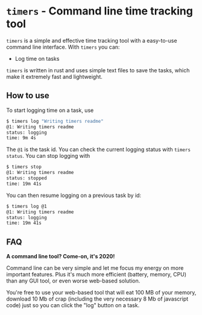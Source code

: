 # `timers` - Command line time tracking tool

`timers` is a simple and effective time tracking tool with a easy-to-use
command line interface. With `timers` you can:

- Log time on tasks

`timers` is written in rust and uses simple text files to save the tasks, which make it
extremely fast and lightweight.

## How to use

To start logging time on a task, use

```bash
$ timers log "Writing timers readme"
@1: Writing timers readme
status: logging
time: 9m 4s
```

The `@1` is the task id. You can check the current logging status with
`timers status`. You can stop logging with

```bash
$ timers stop
@1: Writing timers readme
status: stopped
time: 19m 41s
```

You can then resume logging on a previous task by id:

```bash
$ timers log @1
@1: Writing timers readme
status: logging
time: 19m 41s
```

## FAQ

**A command line tool? Come-on, it's 2020!**

Command line can be very simple and let me focus my energy on more important features.
Plus it's much more efficient (battery, memory, CPU) than any GUI tool,
or even worse web-based solution.

You're free to use your web-based tool that will eat 100 MB of your memory, download 10 Mb
of crap (including the very necessary 8 Mb of javascript code) just so you can click
the "log" button on a task.